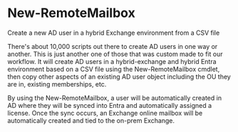# New-RemoteMailbox
Create a new AD user in a hybrid Exchange environment from a CSV file

There's about 10,000 scripts out there to create AD users in one way or another. This is just another one of those that was custom made to fit our workflow. It will create AD users in a hybrid-exchange and hybrid Entra environment based on a CSV file using the New-RemoteMailbox cmdlet, then copy other aspects of an existing AD user object including the OU they are in, existing memberships, etc.

By using the New-RemoteMailbox, a user will be automatically created in AD where they will be synced into Entra and automatically assigned a license. Once the sync occurs, an Exchange online mailbox will be automatically created and tied to the on-prem Exchange.
